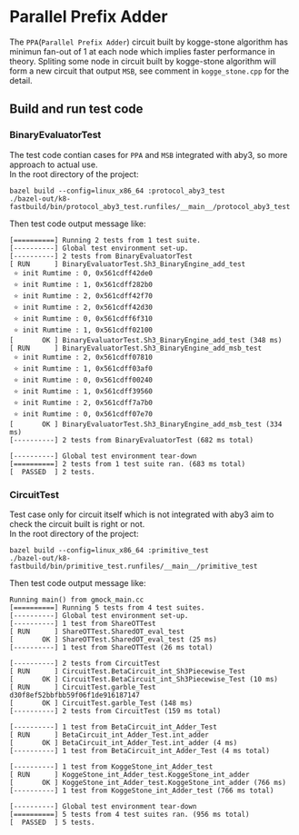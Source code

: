 # Parallel Prefix Adder

The `PPA`(`Parallel Prefix Adder`) circuit built by kogge-stone algorithm has minimun fan-out of 1 at each node which implies faster performance in theory. Spliting some node in circuit built by kogge-stone algorithm will form a new circuit that output `MSB`, see comment in `kogge_stone.cpp` for the detail.

## Build and run test code
### BinaryEvaluatorTest
The test code contian cases for `PPA` and `MSB` integrated with aby3, so more approach to actual use.    
In the root directory of the project:
```
bazel build --config=linux_x86_64 :protocol_aby3_test
./bazel-out/k8-fastbuild/bin/protocol_aby3_test.runfiles/__main__/protocol_aby3_test
```
Then test code output message like:
```
[==========] Running 2 tests from 1 test suite.
[----------] Global test environment set-up.
[----------] 2 tests from BinaryEvaluatorTest
[ RUN      ] BinaryEvaluatorTest.Sh3_BinaryEngine_add_test
 ⭐️ init Rumtime : 0, 0x561cdff42de0
 ⭐️ init Rumtime : 1, 0x561cdff282b0
 ⭐️ init Rumtime : 2, 0x561cdff42f70
 ⭐️ init Rumtime : 2, 0x561cdff42d30
 ⭐️ init Rumtime : 0, 0x561cdff6f310
 ⭐️ init Rumtime : 1, 0x561cdff02100
[       OK ] BinaryEvaluatorTest.Sh3_BinaryEngine_add_test (348 ms)
[ RUN      ] BinaryEvaluatorTest.Sh3_BinaryEngine_add_msb_test
 ⭐️ init Rumtime : 2, 0x561cdff07810
 ⭐️ init Rumtime : 1, 0x561cdff03af0
 ⭐️ init Rumtime : 0, 0x561cdff00240
 ⭐️ init Rumtime : 1, 0x561cdff39560
 ⭐️ init Rumtime : 2, 0x561cdff7a7b0
 ⭐️ init Rumtime : 0, 0x561cdff07e70
[       OK ] BinaryEvaluatorTest.Sh3_BinaryEngine_add_msb_test (334 ms)
[----------] 2 tests from BinaryEvaluatorTest (682 ms total)

[----------] Global test environment tear-down
[==========] 2 tests from 1 test suite ran. (683 ms total)
[  PASSED  ] 2 tests.
```
### CircuitTest
Test case only for circuit itself which is not integrated with aby3 aim to check the circuit built is right or not.    
In the root directory of the project:
```
bazel build --config=linux_x86_64 :primitive_test
./bazel-out/k8-fastbuild/bin/primitive_test.runfiles/__main__/primitive_test
```
Then test code output message like:    
```
Running main() from gmock_main.cc
[==========] Running 5 tests from 4 test suites.
[----------] Global test environment set-up.
[----------] 1 test from ShareOTTest
[ RUN      ] ShareOTTest.SharedOT_eval_test
[       OK ] ShareOTTest.SharedOT_eval_test (25 ms)
[----------] 1 test from ShareOTTest (26 ms total)

[----------] 2 tests from CircuitTest
[ RUN      ] CircuitTest.BetaCircuit_int_Sh3Piecewise_Test
[       OK ] CircuitTest.BetaCircuit_int_Sh3Piecewise_Test (10 ms)
[ RUN      ] CircuitTest.garble_Test
d30f8ef52bbfbb59f06f1de916187147
[       OK ] CircuitTest.garble_Test (148 ms)
[----------] 2 tests from CircuitTest (159 ms total)

[----------] 1 test from BetaCircuit_int_Adder_Test
[ RUN      ] BetaCircuit_int_Adder_Test.int_adder
[       OK ] BetaCircuit_int_Adder_Test.int_adder (4 ms)
[----------] 1 test from BetaCircuit_int_Adder_Test (4 ms total)

[----------] 1 test from KoggeStone_int_Adder_test
[ RUN      ] KoggeStone_int_Adder_test.KoggeStone_int_adder
[       OK ] KoggeStone_int_Adder_test.KoggeStone_int_adder (766 ms)
[----------] 1 test from KoggeStone_int_Adder_test (766 ms total)

[----------] Global test environment tear-down
[==========] 5 tests from 4 test suites ran. (956 ms total)
[  PASSED  ] 5 tests.
```
